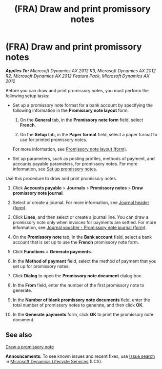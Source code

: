 ﻿---
title: (FRA) Draw and print promissory notes
TOCTitle: (FRA) Draw and print promissory notes
ms:assetid: f1baa78d-66ef-49d3-926c-62d2673ac234
ms:mtpsurl: https://technet.microsoft.com/en-us/library/Dn715989(v=AX.60)
ms:contentKeyID: 62200185
ms.date: 05/01/2014
mtps_version: v=AX.60
---

# (FRA) Draw and print promissory notes 


_**Applies To:** Microsoft Dynamics AX 2012 R3, Microsoft Dynamics AX 2012 R2, Microsoft Dynamics AX 2012 Feature Pack, Microsoft Dynamics AX 2012_

Before you can draw and print promissory notes, you must perform the following setup tasks:

  - Set up a promissory note format for a bank account by specifying the following information in the **Promissory note layout** form.
    
    1.  On the **General** tab, in the **Promissory note form** field, select **French**.
    
    2.  On the **Setup** tab, in the **Paper format** field, select a paper format to use for printed promissory notes.
    
    For more information, see [Promissory note layout (form)](https://technet.microsoft.com/en-us/library/aa583563\(v=ax.60\)).

  - Set up parameters, such as posting profiles, methods of payment, and accounts payable parameters, for promissory notes. For more information, see [Set up promissory notes](set-up-promissory-notes.md).

Use this procedure to draw and print promissory notes.

1.  Click **Accounts payable** \> **Journals** \> **Promissory notes** \> **Draw promissory note journal**.

2.  Select or create a journal. For more information, see [Journal header (form)](https://technet.microsoft.com/en-us/library/aa557917\(v=ax.60\)).

3.  Click **Lines**, and then select or create a journal line. You can draw a promissory note only when invoices for payments are settled. For more information, see [Journal voucher - Promissory note journal (form)](https://technet.microsoft.com/en-us/library/aa552832\(v=ax.60\)).

4.  On the **Promissory note** tab, in the **Bank account** field, select a bank account that is set up to use the **French** promissory note form.

5.  Click **Functions** \> **Generate payments**.

6.  In the **Method of payment** field, select the method of payment that you set up for promissory notes.

7.  Click **Dialog** to open the **Promissory note document** dialog box.

8.  In the **From** field, enter the number of the first promissory note to generate.

9.  In the **Number of blank promissory note documents** field, enter the total number of promissory notes to generate, and then click **OK**.

10. In the **Generate payments** form, click **OK** to print the promissory note document.

## See also

[Draw a promissory note](draw-a-promissory-note.md)

  
**Announcements:** To see known issues and recent fixes, use [Issue search](http://go.microsoft.com/fwlink/?linkid=389258) in [Microsoft Dynamics Lifecycle Services](http://go.microsoft.com/fwlink/?linkid=306505) (LCS).

